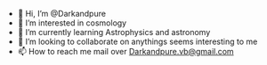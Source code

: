- 👋 Hi, I’m @Darkandpure
- 👀 I’m interested in cosmology
- 🌱 I’m currently learning Astrophysics and astronomy
- 💞️ I’m looking to collaborate on anythings seems interesting to me
- 📫 How to reach me mail over Darkandpure.vb@gmail.com

<!---
Darkandpure/Darkandpure is a ✨ special ✨ repository because its `README.md` (this file) appears on your GitHub profile.
You can click the Preview link to take a look at your changes.
--->
